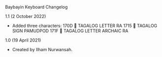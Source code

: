 Baybayin Keyboard Changelog

1.1 (2 October 2022) 
* Added three characters: 
170D ᜍ TAGALOG LETTER RA
1715 ᜕ TAGALOG SIGN PAMUDPOD
171F ᜟ TAGALOG LETTER ARCHAIC RA

1.0 (19 April 2021)
* Created by Ilham Nurwansah.
